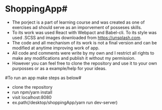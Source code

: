 # ShoppingApp#

* The porject is a part of learning course and was created as one of exercises ad should serve as an imporvement of posseses skills.
* To its work was used React with Webpact and Babel-cli. To its style was used .SCSS and images downloaded from https://unsplash.com.
* The code and all mechanism of its work is not a final version and can be modified at anytime improving work of app. 
* All code and comments were write by my own and I restrict all rights to make any modifications and publish it without my permission.
* However you can feel free to clone the repository and use it to your own purposses or as a example/help for your ideas.

#To run an app make steps as below#

* clone the repository
* run npm/yarn install
* visit localhost:8080
* ex.path(/desktop/shoppingApp/yarn run dev-server)
